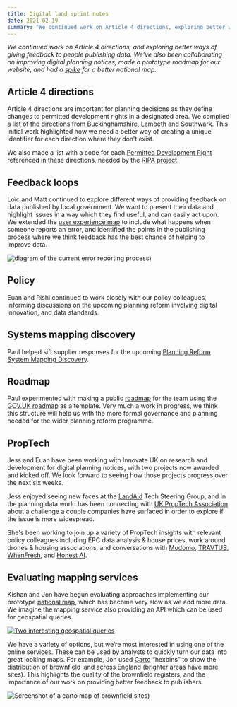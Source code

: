 ```yaml
---
title: Digital land sprint notes
date: 2021-02-19
summary: "We continued work on Article 4 directions, exploring better ways of giving feedback to people publishing data, collaborated on improving digital planning notices, made a prototype roadmap for our website, and had a spike on our map."
---
```


_We continued work on Article 4 directions, and exploring better ways of giving feedback to people publishing data. We’ve also been collaborating on improving digital planning notices, made a prototype roadmap for our website, and had a [spike](https://en.wikipedia.org/wiki/Spike(software_development)) for a better national map._

## Article 4 directions

Article 4 directions are important for planning decisions as they define changes to permitted development rights in a designated area.
We compiled a list of [the directions](https://digital-land.github.io/article-4-direction/) from Buckinghamshire, Lambeth and Southwark. This initial work highlighted how we need a better way of creating a unique identifier for each direction where they don’t exist.

We also made a list with a code for each [Permitted Development Right](https://digital-land.github.io/permitted-development-right/) referenced in these directions, needed by the [RIPA project](https://www.ripa.digital/). 

## Feedback loops

Loïc and Matt continued to explore different ways of providing feedback on data published by local government. We want to present their data and highlight issues in a way which they find useful, and can easily act upon. We extended the [user experience map](https://docs.google.com/drawings/d/1hfCu-alH1-xBEZ-NU3Au1RVbL8XxS6OYDnZMjMYxi40/edit) to include what happens when someone reports an error, and identified the points in the publishing process where we think feedback has the best chance of helping to improve data.

![diagram of the current error reporting process](/images/feedback-loops-current-error-reporting.png))

## Policy

Euan and Rishi continued to work closely with our policy colleagues, informing discussions on the upcoming planning reform involving digital innovation, and data standards. 


## Systems mapping discovery

Paul helped sift supplier responses for the upcoming [Planning Reform System Mapping Discovery](https://www.digitalmarketplace.service.gov.uk/digital-outcomes-and-specialists/opportunities/13976).

## Roadmap

Paul experimented with making a public [roadmap](https://digital-land.github.io/roadmap/) for the team using the [GOV.UK roadmap](https://www.gov.uk/roadmap) as a template. Very much a work in progress, we think this structure will help us with the more formal governance and planning needed for the wider planning reform programme.

## PropTech

Jess and Euan have been working with Innovate UK on research and development for digital planning notices, with two projects now awarded and kicked off. We look forward to seeing how those projects progress over the next six weeks.

Jess enjoyed seeing new faces at the [LandAid](https://www.landaid.org/) Tech Steering Group, and in the planning data world has been connecting with [UK PropTech Association](https://ukproptech.com/) about a challenge a couple companies have surfaced in order to explore if the issue is more widespread.

She's been working to join up a variety of PropTech insights with relevant policy colleagues including EPC data analysis & house prices, work around drones & housing associations, and conversations with [Modomo](https://www.modomo.co.uk/), [TRAVTUS](https://www.travtus.com/), [WhenFresh](https://www.whenfresh.com/), and [Honest AI](https://www.thehonestai.com/).

## Evaluating mapping services

Kishan and Jon have begun evaluating approaches implementing our prototype [national map](https://digital-land.github.io/map/), which has become very slow as we add more data. We imagine the mapping service also providing an API which can be used for geospatial queries.

<a href="https://www.flickr.com/photos/psd/50999857727/in/dateposted/" title="Two interesting geospatial queries"><img src="https://live.staticflickr.com/65535/50999857727_ff388dc830_c.jpg" alt="Two interesting geospatial queries"></a>

We have a variety of options, but we’re most interested in using one of the online services. These can be used by analysts to quickly turn our data into great looking maps. For example, Jon used [Carto](https://carto.com/) “hexbins” to show the distribution of brownfield land across England (brighter areas have more sites). This highlights the quality of the brownfield registers, and the importance of our work on providing better feedback to publishers.

![Screenshot of a carto map of brownfield sites](/images/carto.png))
